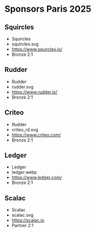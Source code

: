 # Sponsors Paris 2025

## Squircles

- Squircles
- squircles.svg
- https://www.squircles.io/
- Bronze
2:1

## Rudder

- Rudder
- rudder.svg
- https://www.rudder.io/
- Bronze
  2:1

## Criteo

- Rudder
- criteo_rd.svg
- https://www.criteo.com/
- Bronze
  2:1

## Ledger

- Ledger
- ledger.webp
- https://www.ledger.com/
- Bronze 
  2:1


## Scalac

- Scalac
- scalac.svg
- https://scalac.io
- Partner
  2:1


